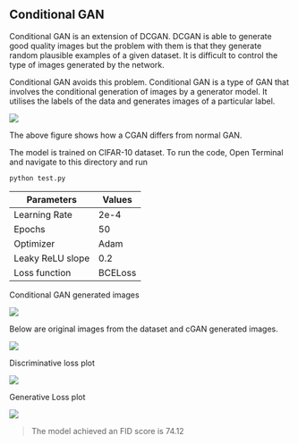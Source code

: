 ## Conditional GAN
Conditional GAN is an extension of DCGAN. DCGAN is able to generate good quality images but the problem with them is that they generate random plausible examples of a given dataset. It is difficult to control the type of images generated by the network. 

Conditional GAN avoids this problem. Conditional GAN is a type of GAN that involves the conditional generation of images by a generator model. It utilises the labels of the data and generates images of a particular label.

![](https://i.imgur.com/aGbWtWw.png)

The above figure shows how a CGAN differs from normal GAN.

The model is trained on CIFAR-10 dataset. To run the code, Open Terminal and navigate to this directory and run
```
python test.py
```


| Parameters | Values |
| -------- | -------- |
| Learning Rate   | 2e-4    |
| Epochs   | 50   |
| Optimizer  | Adam    |
| Leaky ReLU slope  | 0.2    |
| Loss function  | BCELoss   |





Conditional GAN generated images

![](https://i.imgur.com/1YKzIlL.gif)



Below are original images from the dataset and cGAN generated images.

![](https://i.imgur.com/J2Xg6mq.png)

Discriminative loss plot

![](https://i.imgur.com/GTPR6ZZ.png)

Generative Loss plot

![](https://i.imgur.com/ekrfQFL.png)


>The model achieved an FID score is 74.12


